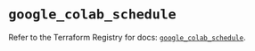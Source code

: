 # `google_colab_schedule`

Refer to the Terraform Registry for docs: [`google_colab_schedule`](https://registry.terraform.io/providers/hashicorp/google-beta/6.46.0/docs/resources/google_colab_schedule).
